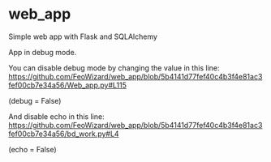 # web_app
Simple web app with Flask and SQLAlchemy


App in debug mode.

You can disable debug mode by changing the value in this line: 
https://github.com/FeoWizard/web_app/blob/5b4141d77fef40c4b3f4e81ac3fef00cb7e34a56/Web_app.py#L115

(debug = False)

And disable echo in this line:
https://github.com/FeoWizard/web_app/blob/5b4141d77fef40c4b3f4e81ac3fef00cb7e34a56/bd_work.py#L4

(echo = False)
